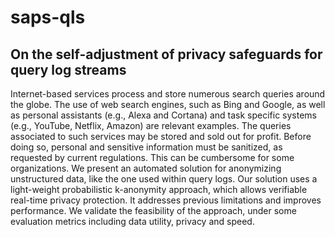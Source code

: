 # saps-qls
## On the self-adjustment of privacy safeguards for query log streams

Internet-based services process and store numerous search queries around the globe. The use of web search engines, such as Bing and Google, as well as personal assistants (e.g., Alexa and Cortana) and task specific systems (e.g., YouTube, Netflix, Amazon) are relevant examples. The queries associated to such services may be stored and sold out for profit. Before doing so, personal and sensitive information must be sanitized, as requested by current 
regulations.  This can be cumbersome for some organizations. We present an automated solution for anonymizing unstructured data, like the one used within query logs. Our solution uses a light-weight probabilistic k-anonymity approach, which allows verifiable real-time privacy protection. It addresses previous limitations and improves performance. We validate the feasibility of the approach, under some evaluation metrics including data utility, privacy and speed.
